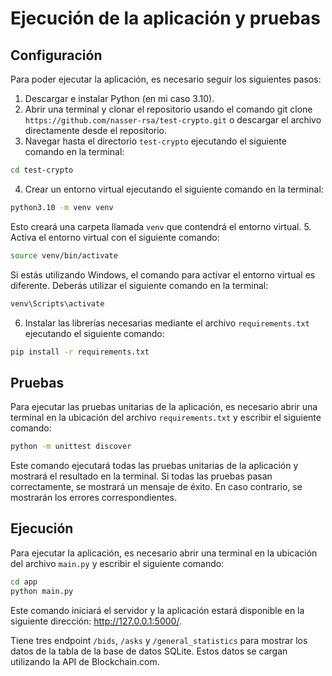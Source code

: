 # Ejecución de la aplicación y pruebas

## Configuración

Para poder ejecutar la aplicación, es necesario seguir los siguientes pasos:

1. Descargar e instalar Python (en mi caso 3.10).
2. Abrir una terminal y clonar el repositorio usando el comando git clone `https://github.com/nasser-rsa/test-crypto.git` o descargar el archivo directamente desde el repositorio.
3. Navegar hasta el directorio `test-crypto` ejecutando el siguiente comando en la terminal:

```bash
cd test-crypto
```
4. Crear un entorno virtual ejecutando el siguiente comando en la terminal:

```bash
python3.10 -m venv venv
```

Esto creará una carpeta llamada `venv` que contendrá el entorno virtual.
5. Activa el entorno virtual con el siguiente comando:

```bash
source venv/bin/activate
```

Si estás utilizando Windows, el comando para activar el entorno virtual es diferente. Deberás utilizar el siguiente comando en la terminal:

```bash
venv\Scripts\activate
```

6. Instalar las librerías necesarias mediante el archivo `requirements.txt` ejecutando el siguiente comando:

```bash
pip install -r requirements.txt
```

## Pruebas

Para ejecutar las pruebas unitarias de la aplicación, es necesario abrir una terminal en la ubicación del archivo `requirements.txt` y escribir el siguiente comando:

```bash
python -m unittest discover
```

Este comando ejecutará todas las pruebas unitarias de la aplicación y mostrará el resultado en la terminal. Si todas las pruebas pasan correctamente, se mostrará un mensaje de éxito. En caso contrario, se mostrarán los errores correspondientes.

## Ejecución

Para ejecutar la aplicación, es necesario abrir una terminal en la ubicación del archivo `main.py` y escribir el siguiente comando:

```bash
cd app
python main.py
```

Este comando iniciará el servidor y la aplicación estará disponible en la siguiente dirección: http://127.0.0.1:5000/.

Tiene tres endpoint `/bids`, `/asks` y `/general_statistics` para mostrar los datos de la tabla de la base de datos SQLite. Estos datos se cargan utilizando la API de Blockchain.com.
